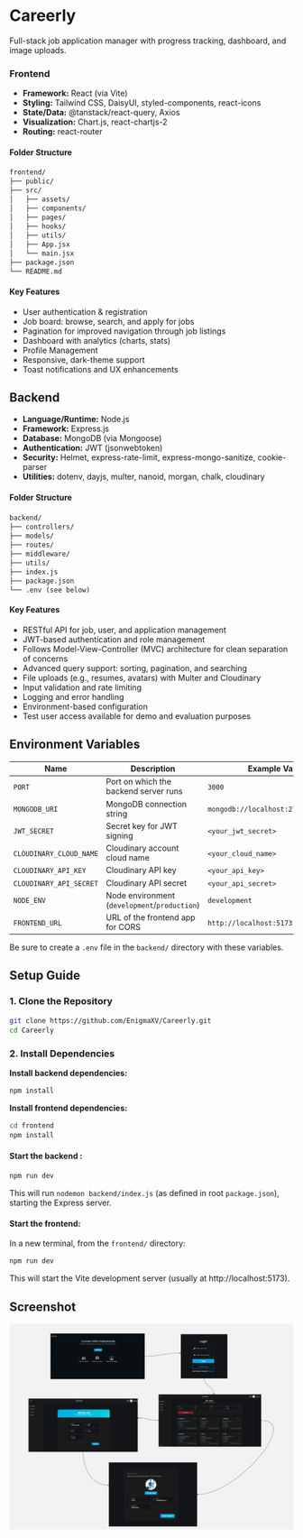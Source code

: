 # Careerly

Full-stack job application manager with progress tracking, dashboard, and image uploads.

### Frontend

- **Framework:** React (via Vite)
- **Styling:** Tailwind CSS, DaisyUI, styled-components, react-icons
- **State/Data:** @tanstack/react-query, Axios
- **Visualization:** Chart.js, react-chartjs-2
- **Routing:** react-router

#### Folder Structure

```
frontend/
├── public/
├── src/
│   ├── assets/
│   ├── components/
│   ├── pages/
│   ├── hooks/
│   ├── utils/
│   ├── App.jsx
│   └── main.jsx
├── package.json
└── README.md
```

#### Key Features

- User authentication & registration
- Job board: browse, search, and apply for jobs
- Pagination for improved navigation through job listings
- Dashboard with analytics (charts, stats)
- Profile Management
- Responsive, dark-theme support
- Toast notifications and UX enhancements

## Backend

- **Language/Runtime:** Node.js
- **Framework:** Express.js
- **Database:** MongoDB (via Mongoose)
- **Authentication:** JWT (jsonwebtoken)
- **Security:** Helmet, express-rate-limit, express-mongo-sanitize, cookie-parser
- **Utilities:** dotenv, dayjs, multer, nanoid, morgan, chalk, cloudinary

#### Folder Structure

```
backend/
├── controllers/
├── models/
├── routes/
├── middleware/
├── utils/
├── index.js
├── package.json
└── .env (see below)
```

#### Key Features

- RESTful API for job, user, and application management
- JWT-based authentication and role management
- Follows Model-View-Controller (MVC) architecture for clean separation of concerns
- Advanced query support: sorting, pagination, and searching
- File uploads (e.g., resumes, avatars) with Multer and Cloudinary
- Input validation and rate limiting
- Logging and error handling
- Environment-based configuration
- Test user access available for demo and evaluation purposes

## Environment Variables

| Name                    | Description                                   | Example Value                        |
| ----------------------- | --------------------------------------------- | ------------------------------------ |
| `PORT`                  | Port on which the backend server runs         | `3000`                               |
| `MONGODB_URI`           | MongoDB connection string                     | `mongodb://localhost:27017/careerly` |
| `JWT_SECRET`            | Secret key for JWT signing                    | `<your_jwt_secret>`                  |
| `CLOUDINARY_CLOUD_NAME` | Cloudinary account cloud name                 | `<your_cloud_name>`                  |
| `CLOUDINARY_API_KEY`    | Cloudinary API key                            | `<your_api_key>`                     |
| `CLOUDINARY_API_SECRET` | Cloudinary API secret                         | `<your_api_secret>`                  |
| `NODE_ENV`              | Node environment (`development`/`production`) | `development`                        |
| `FRONTEND_URL`          | URL of the frontend app for CORS              | `http://localhost:5173`              |

Be sure to create a `.env` file in the `backend/` directory with these variables.

## Setup Guide

### 1. Clone the Repository

```sh
git clone https://github.com/EnigmaXV/Careerly.git
cd Careerly
```

### 2. Install Dependencies

**Install backend dependencies:**

```sh
npm install
```

**Install frontend dependencies:**

```sh
cd frontend
npm install
```

#### Start the backend :

```sh
npm run dev
```

This will run `nodemon backend/index.js` (as defined in root `package.json`), starting the Express server.

#### Start the frontend:

In a new terminal, from the `frontend/` directory:

```sh
npm run dev
```

This will start the Vite development server (usually at http://localhost:5173).

## Screenshot

![App Screenshot](frontend/public/Screenshot.png)
